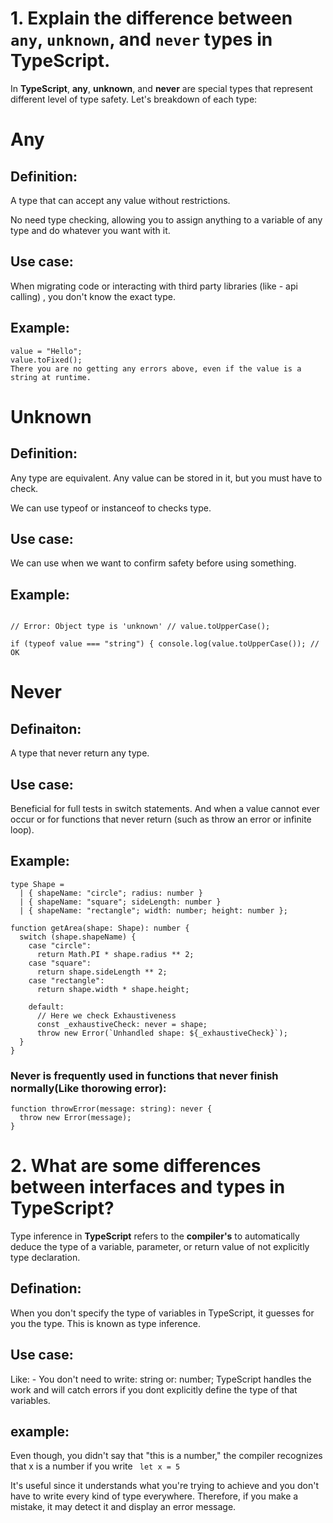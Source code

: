 # 1.  Explain the difference between  `any`,  `unknown`, and  `never`  types in TypeScript.

In **TypeScript**, **any**, **unknown**, and **never** are special types that represent different level of type safety. Let's breakdown of each type:   
  
  # Any
  
## Definition: 
A type that can accept any value without restrictions.  
  
No need type checking, allowing you to assign anything to a variable of any type and do whatever you want with it.  
  
## Use case: 
When migrating code or interacting with third party libraries (like - api calling) , you don't know the exact type.  
  
## Example:  
  
```let value: any = 5;  
value = "Hello";  
value.toFixed();  
There you are no getting any errors above, even if the value is a string at runtime.
```

# Unknown
## Definition:
 Any type are equivalent. Any value can be stored in it, but you must have to check.  
  
We can use typeof or instanceof to checks type.  
  
## Use case:
 We can use when we want to confirm safety before using something.  
  
## Example:
 ``` let value: unknown = "Hello";  
  
// Error: Object type is 'unknown' // value.toUpperCase();  
  
if (typeof value === "string") { console.log(value.toUpperCase()); // OK
```

# Never
## Definaiton:
A type that never return any type.  
   
  
## Use case:
Beneficial for full tests in switch statements.
And when a value cannot ever occur or for functions that never return (such as throw an error or infinite loop).

## Example:
```
type Shape = 
  | { shapeName: "circle"; radius: number }
  | { shapeName: "square"; sideLength: number }
  | { shapeName: "rectangle"; width: number; height: number };

function getArea(shape: Shape): number {
  switch (shape.shapeName) {
    case "circle":
      return Math.PI * shape.radius ** 2;
    case "square":
      return shape.sideLength ** 2;
    case "rectangle":
      return shape.width * shape.height;

    default:
      // Here we check Exhaustiveness
      const _exhaustiveCheck: never = shape;
      throw new Error(`Unhandled shape: ${_exhaustiveCheck}`);
  }
}

```
### Never is frequently used in functions that never finish normally(Like thorowing error):
```
function throwError(message: string): never {
  throw new Error(message);
}
```

# 2.  What are some differences between interfaces and types in TypeScript?
Type inference in **TypeScript** refers to the **compiler's** to automatically deduce the type of a variable, parameter, or return value of not explicitly type declaration.

## Defination:
When you don't specify the type of variables in TypeScript, it guesses for you the type. This is known as type inference. 
## Use case:
Like: - You don't need to write: string or: number; TypeScript handles the work and will catch errors if you dont explicitly define the type of that variables.

## example:
Even though, you didn't say that "this is a number," the compiler recognizes that x is a number if you write
```  let x = 5 ```
  
It's useful since it understands what you're trying to achieve and you don't have to write every kind of type everywhere. Therefore, if you make a mistake, it may detect it and display an error message.